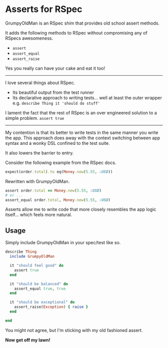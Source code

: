 # Asserts for RSpec

GrumpyOldMan is an RSpec shim that provides old school assert methods.

It adds the following methods to RSpec without compromising any of RSpecs awesomeness.

* `assert`
* `assert_equal`
* `assert_raise`

Yes you really can have your cake and eat it too!

---

I love several things about RSpec.

* Its beautiful output from the test runner
* Its declarative approach to writing tests... well at least the outer wrapper e.g. `describe Thing it 'should do stuff'`

I lament the fact that the rest of RSpec is an over engineered solution to a simple problem.
`assert true`

---

My contention is that its better to write tests in the same manner you write the app.
This approach does away with the context switching between app syntax and a wonky DSL confined to the test suite.

It also lowers the barrier to entry.

Consider the following example from the RSpec docs.

```ruby
expect(order.total).to eq(Money.new(5.55, :USD))
```

Rewritten with GrumpyOldMan.
```ruby
assert order.total == Money.new(5.55, :USD)
# or ...
assert_equal order.total, Money.new(5.55, :USD)
```

Asserts allow me to write code that more closely resembles the app logic itself... which feels more natural.

## Usage

Simply include GrumpyOldMan in your spec/test like so.

```ruby
describe Thing
  include GrumpyOldMan

  it "should feel good" do
    assert true
  end

  it "should be balanced" do
    assert_equal true, true
  end

  it "should be exceptional" do
    assert_raise(Exception) { raise }
  end

end
```

You might not agree, but I'm sticking with my old fashioned assert.

**Now get off my lawn!**
